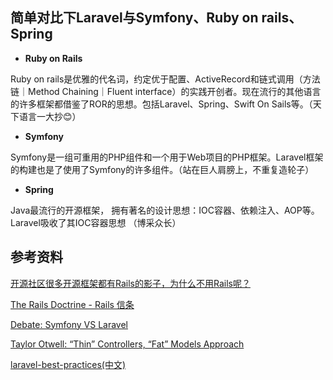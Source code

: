 ## 简单对比下Laravel与Symfony、Ruby on rails、Spring

- **Ruby on Rails**

Ruby on rails是优雅的代名词，约定优于配置、ActiveRecord和链式调用（方法链｜Method Chaining｜Fluent interface）的实践开创者。现在流行的其他语言的许多框架都借鉴了ROR的思想。包括Laravel、Spring、Swift On Sails等。（天下语言一大抄😊）

- **Symfony**

Symfony是一组可重用的PHP组件和一个用于Web项目的PHP框架。Laravel框架的构建也是了使用了Symfony的许多组件。（站在巨人肩膀上，不重复造轮子）

- **Spring**

Java最流行的开源框架， 拥有著名的设计思想：IOC容器、依赖注入、AOP等。Laravel吸收了其IOC容器思想 （博采众长）

## 参考资料

[开源社区很多开源框架都有Rails的影子，为什么不用Rails呢？](https://www.zhihu.com/question/271846592)

[The Rails Doctrine - Rails 信条](https://ruby-china.org/wiki/the-rails-doctrine)

<a href="https://dev.to/itsmukulmishra/debate-symfony-vs-laravel-1bh9" target="_blank">Debate: Symfony VS Laravel</a>

<a href="https://laraveldaily.com/taylor-otwell-thin-controllers-fat-models-approach/" target="_blank">Taylor Otwell: “Thin” Controllers, “Fat” Models Approach</a>
  
<a href="https://github.com/alexeymezenin/laravel-best-practices/blob/master/chinese.md" target="_blank">laravel-best-practices(中文)</a>  
